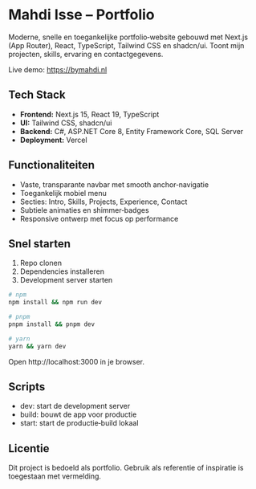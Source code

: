 # Mahdi Isse – Portfolio

Moderne, snelle en toegankelijke portfolio‑website gebouwd met Next.js (App Router), React, TypeScript, Tailwind CSS en shadcn/ui. Toont mijn projecten, skills, ervaring en contactgegevens.

Live demo: https://bymahdi.nl

## Tech Stack

- **Frontend:** Next.js 15, React 19, TypeScript
- **UI:** Tailwind CSS, shadcn/ui
- **Backend:** C#, ASP.NET Core 8, Entity Framework Core, SQL Server
- **Deployment:** Vercel

## Functionaliteiten

- Vaste, transparante navbar met smooth anchor‑navigatie
- Toegankelijk mobiel menu
- Secties: Intro, Skills, Projects, Experience, Contact
- Subtiele animaties en shimmer‑badges
- Responsive ontwerp met focus op performance

## Snel starten

1. Repo clonen
2. Dependencies installeren
3. Development server starten

```bash
# npm
npm install && npm run dev

# pnpm
pnpm install && pnpm dev

# yarn
yarn && yarn dev
```

Open http://localhost:3000 in je browser.

## Scripts

- dev: start de development server
- build: bouwt de app voor productie
- start: start de productie‑build lokaal

## Licentie

Dit project is bedoeld als portfolio. Gebruik als referentie of inspiratie is toegestaan met vermelding.
